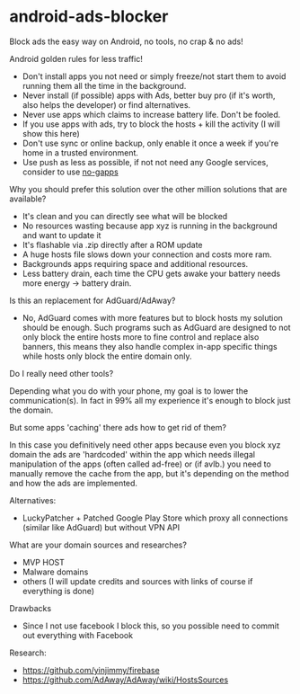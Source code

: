 # android-ads-blocker
Block ads the easy way on Android, no tools, no crap &amp; no ads! 



Android golden rules for less traffic!

* Don't install apps you not need or simply freeze/not start them to avoid running them all the time in the background.
* Never install (if possible) apps with Ads, better buy pro (if it's worth, also helps the developer) or find alternatives.
* Never use apps which claims to increase battery life. Don't be fooled.
* If you use apps with ads, try to block the hosts + kill the activity (I will show this here)
* Don't use sync or online backup, only enable it once a week if you're home in a trusted environment.
* Use push as less as possible, if not not need any Google services, consider to use [no-gapps](http://forum.xda-developers.com/showthread.php?t=1715375)


Why you should prefer this solution over the other million solutions that are available?

* It's clean and you can directly see what will be blocked
* No resources wasting because app xyz is running in the background and want to update it 
* It's flashable via .zip directly after a ROM update
* A huge hosts file slows down your connection and costs more ram.
* Backgrounds apps requiring space and additional resources.
* Less battery drain, each time the CPU gets awake your battery needs more energy -> battery drain.


Is this an replacement for AdGuard/AdAway?

* No, AdGuard comes with more features but to block hosts my solution should be enough. Such programs such as AdGuard are designed to not only block the entire hosts more to fine control and replace also banners, this means they also handle complex in-app specific things while hosts only block the entire domain only.


Do I really need other tools?

Depending what you do with your phone, my goal is to lower the communication(s). In fact in 99% all my experience it's enough to block just the domain.


But some apps 'caching' there ads how to get rid of them?

In this case you definitively need other apps because even you block xyz domain the ads are 'hardcoded' within the app which needs illegal manipulation of the apps (often called ad-free) or (if avlb.) you need to manually remove the cache from the app, but it's depending on the method and how the ads are implemented.


Alternatives:
* LuckyPatcher + Patched Google Play Store which proxy all connections (similar like AdGuard) but without VPN API



What are your domain sources and researches?
* MVP HOST
* Malware domains 
* others (I will update credits and sources with links of course if everything is done)


Drawbacks
* Since I not use facebook I block this, so you possible need to commit out everything with Facebook



Research:
* https://github.com/yinjimmy/firebase
* https://github.com/AdAway/AdAway/wiki/HostsSources
